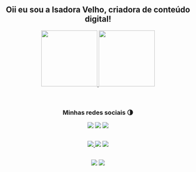 <div align="center">
<h2> Oii eu sou a Isadora Velho, criadora de conteúdo digital! </h2>
</div> 

<div align="center">
<a href="https://github.com/isadoraavelhow"> 
<img height="150em" src="https://github-readme-stats.vercel.app/api?username=isadoraavelhow&show_icons=true&theme=dracula&title_color=FFFFFF&text__color=FFFFFF&icon_color=FFFFFF&bg_color=DEG,4169E1,CB5FCE&locale=pt-br&include_all_commits=true&count_private=true"/>
<img height="150em" src="https://github-readme-stats.vercel.app/api/top-langs/?username=isadoraavelhow&theme=dracula&layout=compact&locale=pt-br&title_color=FFFFFF&text__color=FFFFFF&icon_color=FFFFFF&bg_color=DEG,CB5FCE,4169E1"/>
</a> </div> <br>

<br>
<div align="center">
<h3 align="center"> Minhas redes sociais 🌗</h3>
<a href="https://www.youtube.com/channel/UCIGbJDhciBHXcmFrdDpyufA"><img src="https://img.shields.io/badge/YouTube-FF0000?style=for-the-badge&logo=youtube&logoColor=white"/></a>
<a href="mailto:isadoraavelhow@gmail.com"><img src="https://img.shields.io/badge/Gmail-D1364B?style=for-the-badge&logo=gmail&logoColor=white"/></a>
<a href="https://www.instagram.com/isadoraavelhow/?igshid=YmMyMTA2M2Y="><img src="https://img.shields.io/badge/Instagram-E4405F?style=for-the-badge&logo=instagram&logoColor=white"/></a>
<br><br>

<a href="https://www.twitter.com/isadorothy2?s=21$t=AMIJg9eHOgE5vyFIN3eovg"><img src ="https://img.shields.io/badge/Twitter-1DA1F2?style=for-the-badge&logo=twitter&logoColor=white"/>
<a href="https://discord.gg/BQJxjFtdn3"><img src="https://img.shields.io/badge/Discord-5865F2?style=for-the-badge&logo=discord&logoColor=white"></a>
<a href="###################"><img src ="https://img.shields.io/badge/Steam-1b2838?style=for-the-badge&logo=steam&logoColor=white"/></a>
<br><br>

<a href="https://open.spotify.com/user/vgmnk0v53xtcwg3zechhfs70j?si=umhWNBeCS8ik7k5Ht8QwUQ&nd=1"><img src="https://img.shields.io/badge/Spotify-black?style=for-the-badge&logo=spotify&logoColor=dark_green"/></a>
<a href="https://vm.tiktok.com/ZMLGh1frT/"><img src="https://img.shields.io/badge/TikTok-000000?style=for-the-badge&logo=tiktok&logoColor=white"/></a>
</div>
